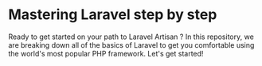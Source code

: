 # Mastering Laravel step by step

Ready to get started on your path to Laravel Artisan ? In this repository, we are breaking down all of the basics of Laravel to get you comfortable using the world's most popular PHP framework. Let's get started!
